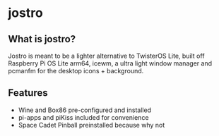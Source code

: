 # jostro

## What is jostro?
Jostro is meant to be a lighter alternative to TwisterOS Lite, built off Raspberry Pi OS Lite arm64, icewm, a ultra light window manager and pcmanfm for the desktop icons + background.

## Features
- Wine and Box86 pre-configured and installed
- pi-apps and piKiss included for convenience
- Space Cadet Pinball preinstalled because why not
